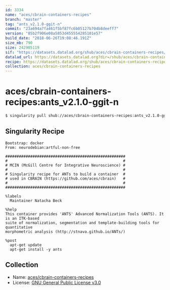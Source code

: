 ```yaml
---
id: 3334
name: "aces/cbrain-containers-recipes"
branch: "master"
tag: "ants_v2.1.0-ggit-n"
commit: "23a694a7fa461f5bf87fc6b05127b704b8deeff7"
version: "85b2f906e08a5853d455554285101e57"
build_date: "2018-06-26T19:08:46.191Z"
size_mb: 790
size: 242905119
sif: "https://datasets.datalad.org/shub/aces/cbrain-containers-recipes/ants_v2.1.0-ggit-n/2018-06-26-23a694a7-85b2f906/85b2f906e08a5853d455554285101e57.simg"
datalad_url: https://datasets.datalad.org?dir=/shub/aces/cbrain-containers-recipes/ants_v2.1.0-ggit-n/2018-06-26-23a694a7-85b2f906/
recipe: https://datasets.datalad.org/shub/aces/cbrain-containers-recipes/ants_v2.1.0-ggit-n/2018-06-26-23a694a7-85b2f906/Singularity
collection: aces/cbrain-containers-recipes
---
```


# aces/cbrain-containers-recipes:ants_v2.1.0-ggit-n

```bash
$ singularity pull shub://aces/cbrain-containers-recipes:ants_v2.1.0-ggit-n
```

## Singularity Recipe

```singularity
Bootstrap: docker
From: neurodebian:artful-non-free

#####################################################
#                                                   #
# MCIN (McGill Centre for Integrative Neuroscience) #
#                                                   #
# Singularity recipe for ANTs to build a container  #
# used in CBRAIN (https://github.com/aces/cbrain)   #
#                                                   #
#####################################################

%labels
  Maintainer Natacha Beck

%help
This container provides 'ANTS' Advanced Normalization Tools (ANTS). It is an ITK-based 
suite of normalization, segmentation and template-building tools for quantitative 
morphometric analysis (http://stnava.github.io/ANTs/) 

%post
  apt-get update
  apt-get install -y ants
```

## Collection

 - Name: [aces/cbrain-containers-recipes](https://github.com/aces/cbrain-containers-recipes)
 - License: [GNU General Public License v3.0](https://api.github.com/licenses/gpl-3.0)

